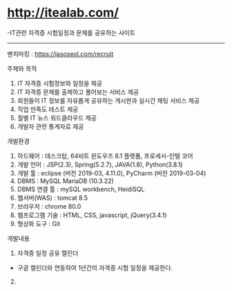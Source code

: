 # http://itealab.com/
-IT관련 자격증 시험일정과 문제를 공유하는 사이트
- - -
벤치마킹 : https://jasoseol.com/recruit

주제와 목적

1. IT 자격증 시험정보와 일정을 제공
2. IT 자격증 문제를 출제하고 풀어보는 서비스 제공
3. 회원들이 IT 정보를 자유롭게 공유하는 게시판과 실시간 채팅 서비스 제공
3. 직업 만족도 테스트 제공
4. 월별 IT 뉴스 워드클라우드 제공
5. 개발자 관련 통계자료 제공

개발환경

  1. 하드웨어 : 데스크탑, 64비트 윈도우즈 8.1 플랫폼, 프로세서-인텔 코어
  2. 개발 언어 : JSP(2.3), Spring(5.2.7), JAVA(1.8), Python(3.8.1)
  3. 개발 툴 : eclipse (버전 2019-03, 4.11.0), PyCharm (버전 2019-03-04)
  4. DBMS : MySQL MariaDB (10.3.22)
  5. DBMS 연결 툴 : mySQL workbench, HeidiSQL 
  6. 웹서버(WAS) : tomcat 8.5
  7. 브라우저 : chrome 80.0
  8. 웹프로그램 기술 : HTML, CSS, javascript, jQuery(3.4.1)
  9. 형상화 도구 : Git

개발내용
1. 자격증 일정 공유 캘린더
- 구글 캘린더와 연동하여 1년간의 자격증 시험 일정을 제공한다.

2. 

